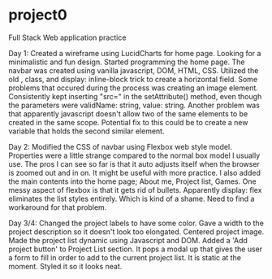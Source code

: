 # project0
Full Stack Web application practice

Day 1: 
Created a wireframe using LucidCharts for home page. Looking for a minimalistic and fun design. 
Started programming the home page. The navbar was created using vanilla javascript, DOM, HTML, CSS. Utilized the old <span>, class, and display: inline-block trick to create a horizontal field. 
Some problems that occured during the process was creating an image element. Consistently kept inserting "src=" in the setAttribute() method, even though the parameters were validName: string, value: string. Another problem was that apparently javascript doesn't allow two of the same elements to be created in the same scope. Potential fix to this could be to create a new variable that holds the second similar element.  

Day 2:
Modified the CSS of navbar using Flexbox web style model. Properties were a little strange compared to the normal box model I usually use. The pros I can see so far is that it auto adjusts itself when the browser is zoomed out and in on. It might be useful with more practice. I also added the main contents into the home page; About me, Project list, Games. One messy aspect of flexbox is that it gets rid of bullets. Apparently display: flex eliminates the list styles entirely. Which is kind of a shame. Need to find a workaround for that problem. 

Day 3/4:
Changed the project labels to have some color. Gave a width to the project description so it doesn't look too elongated. Centered project image. Made the project list dynamic using Javascript and DOM. Added a 'Add project button' to Project List section. It pops a modal up that gives the user a form to fill in order to add to the current project list. It is static at the moment. Styled it so it looks neat. 